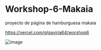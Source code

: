 # Workshop-6-Makaia
proyecto de página de hamburguesa makaia

https://vercel.com/glgaviria64/worshop6

![image](https://user-images.githubusercontent.com/120149936/227809450-45a4233b-ae7d-43ea-a5b7-cff634e18adf.png)
